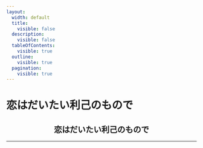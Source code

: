 ```yaml
---
layout:
  width: default
  title:
    visible: false
  description:
    visible: false
  tableOfContents:
    visible: true
  outline:
    visible: true
  pagination:
    visible: true
---
```


# 恋はだいたい利己のもので

<h2 align="center">恋はだいたい利己のもので</h2>













---
